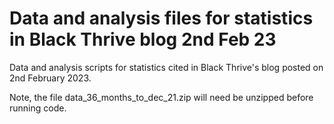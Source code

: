 # Data and analysis files for statistics in Black Thrive blog 2nd Feb 23

Data and analysis scripts for statistics cited in Black Thrive's blog posted on 2nd February 2023.

Note, the file data_36_months_to_dec_21.zip will need be unzipped before running code.


